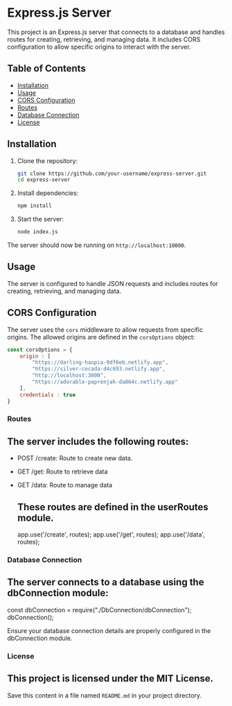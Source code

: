 # Express.js Server

This project is an Express.js server that connects to a database and handles routes for creating, retrieving, and managing data. It includes CORS configuration to allow specific origins to interact with the server.

## Table of Contents
- [Installation](#installation)
- [Usage](#usage)
- [CORS Configuration](#cors-configuration)
- [Routes](#routes)
- [Database Connection](#database-connection)
- [License](#license)

## Installation

1. Clone the repository:
    ```bash
    git clone https://github.com/your-username/express-server.git
    cd express-server
    ```

2. Install dependencies:
    ```bash
    npm install
    ```

3. Start the server:
    ```bash
    node index.js
    ```

The server should now be running on `http://localhost:10000`.

## Usage

The server is configured to handle JSON requests and includes routes for creating, retrieving, and managing data.

## CORS Configuration

The server uses the `cors` middleware to allow requests from specific origins. The allowed origins are defined in the `corsOptions` object:

```javascript
const corsOptions = {
    origin : [
        "https://darling-haupia-9df6eb.netlify.app",
        "https://silver-cocada-d4c693.netlify.app",
        "http://localhost:3000",
        "https://adorable-paprenjak-da864c.netlify.app"
    ],
    credentials : true
}
```
### Routes
## The server includes the following routes:
- POST /create: Route to create new data.
- GET /get: Route to retrieve data
- GET /data: Route to manage data

  ## These routes are defined in the userRoutes module.

  app.use('/create', routes);
app.use('/get', routes);
app.use('/data', routes);

### Database Connection
## The server connects to a database using the dbConnection module:

const dbConnection = require("./DbConnection/dbConnection");
dbConnection();

Ensure your database connection details are properly configured in the dbConnection module.

### License
## This project is licensed under the MIT License.

Save this content in a file named `README.md` in your project directory.

